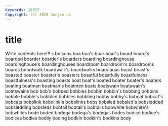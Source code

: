 ```yaml
---
Keywords: 16917
Copyright: (C) 2020 Junjie Li
---
```


# title

Write contents here!!!
s 
bo'suns 
boa 
boa's 
boar 
boar's 
board
board's 
boarded 
boarder 
boarder's 
boarders 
boarding 
boardinghouse 
boardinghouse's 
boardinghouses 
boardroom
boardroom's 
boardrooms 
boards 
boardwalk 
boardwalk's 
boardwalks 
boars 
boas 
boast 
boast's
boasted 
boaster 
boaster's 
boasters 
boastful 
boastfully 
boastfulness 
boastfulness's 
boasting 
boasts
boat 
boat's 
boated 
boater 
boater's 
boaters 
boating 
boatman 
boatman's 
boatmen
boats 
boatswain 
boatswain's 
boatswains 
bob 
bob's 
bobbed 
bobbies 
bobbin 
bobbin's
bobbing 
bobbins 
bobble 
bobble's 
bobbled 
bobbles 
bobbling 
bobby 
bobby's 
bobcat
bobcat's 
bobcats 
bobolink 
bobolink's 
bobolinks 
bobs 
bobsled 
bobsled's 
bobsledded 
bobsledding
bobsleds 
bobtail 
bobtail's 
bobtails 
bobwhite 
bobwhite's 
bobwhites 
bode 
boded 
bodega
bodega's 
bodegas 
bodes 
bodice 
bodice's 
bodices 
bodies 
bodily 
boding 
bodkin
bodkin's 
bodkins 
body 
